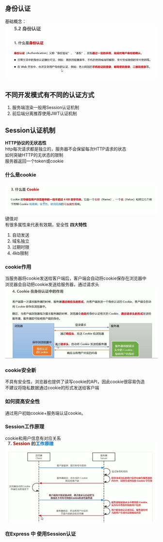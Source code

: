 ## 身份认证
基础概念：  
![alt text](image-1.png)
## 不同开发模式有不同的认证方式
1. 服务端渲染一般用Session认证机制
2. 前后端分离推荐使用JWT认证机制


## Session认证机制
**HTTP协议的无状态性**  
http每次请求都是独立的，服务器不会保留每次HTTP请求的状态  
如何突破HTTP的无状态的限制  
服务器返回一个token或cookie  
### 什么是cookie
![alt text](image-2.png)
键值对  
有很多属性来代表有效期，安全性
**四大特性**
1. 自动发送
2. 域名独立
3. 过期时限
4. 4kb限制

### cookie作用
当服务器将cookie发送给客户端后，客户端会自动将cookie保存在浏览器中  
浏览器会自动把cookie发送给服务器，通过请求头  
![alt text](image-3.png)

### cookie安全新
不具有安全性，浏览器也提供了读写cookie的API，因此cookie很容易伪造  
不建议将隐私数据通过cookie的形式发送给客户端

### 如何提高安全性
通过用户初始cookie+服务端认证cookie。

### Session工作原理
cookie和用户信息有对应关系
![alt text](image-4.png)

### 在Express 中 使用Session认证